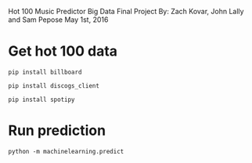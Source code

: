 Hot 100 Music Predictor
Big Data Final Project
By: Zach Kovar, John Lally and Sam Pepose
May 1st, 2016


# Get hot 100 data
`pip install billboard`

`pip install discogs_client`

`pip install spotipy`

# Run prediction
`python -m machinelearning.predict`


